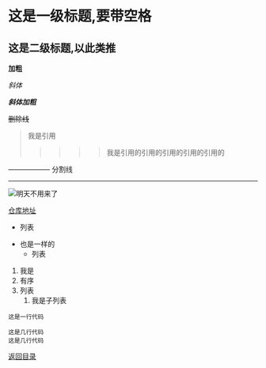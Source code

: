# 这是一级标题,要带空格

## 这是二级标题,以此类推

**加粗** 

*斜体*

***斜体加粗***

~~删除线~~

> 我是引用
>>>>>我是引用的引用的引用的引用的引用的

—————— 分割线

***

<!-- ![明天不用来了](https://github.com/Payne81/rookie_diary/blob/master/image/%E6%98%8E%E5%A4%A9%E4%B8%8D%E7%94%A8%E6%9D%A5%E4%BA%86.png) -->
![明天不用来了](https://payne81.github.io/rookie_diary/image/%E6%98%8E%E5%A4%A9%E4%B8%8D%E7%94%A8%E6%9D%A5%E4%BA%86.png)

[仓库地址](https://github.com/Payne81/rookie_diary "hula")

* 列表
- 也是一样的
  + 列表

1. 我是
2. 有序
3. 列表
   1. 我是子列表

`这是一行代码`

```
这是几行代码
这是几行代码
```

[返回目录](https://payne81.github.io/rookie_diary/)
